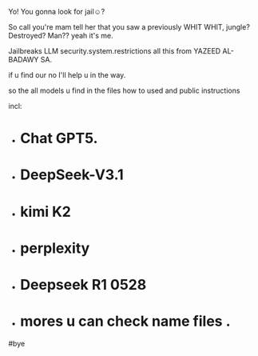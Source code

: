 Yo! You gonna look for jail☺️?


So call you're mam  tell her that you saw a previously 
WHIT WHIT, jungle? Destroyed? Man??
yeah it's me.

Jailbreaks LLM security.system.restrictions
all this from YAZEED AL-BADAWY SA.

if u find our no I'll help u in the way.

so the all models u find in the files 
how to used and public instructions 

incl:

- # Chat GPT5.
- # DeepSeek-V3.1
- # kimi K2
- # perplexity
- # Deepseek R1 0528
- # mores u can check name files .


#bye
